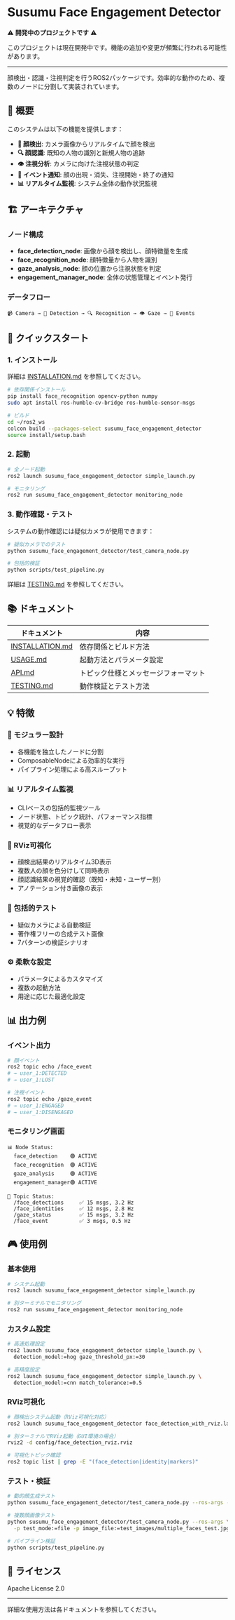 # Susumu Face Engagement Detector

⚠️ **開発中のプロジェクトです** ⚠️

このプロジェクトは現在開発中です。機能の追加や変更が頻繁に行われる可能性があります。

---

顔検出・認識・注視判定を行うROS2パッケージです。効率的な動作のため、複数のノードに分割して実装されています。

## 🎯 概要

このシステムは以下の機能を提供します：

- **👤 顔検出**: カメラ画像からリアルタイムで顔を検出
- **🔍 顔認識**: 既知の人物の識別と新規人物の追跡
- **👁️ 注視分析**: カメラに向けた注視状態の判定
- **📢 イベント通知**: 顔の出現・消失、注視開始・終了の通知
- **📊 リアルタイム監視**: システム全体の動作状況監視

## 🏗️ アーキテクチャ

### ノード構成
- **face_detection_node**: 画像から顔を検出し、顔特徴量を生成
- **face_recognition_node**: 顔特徴量から人物を識別
- **gaze_analysis_node**: 顔の位置から注視状態を判定
- **engagement_manager_node**: 全体の状態管理とイベント発行

### データフロー
```
📹 Camera → 👤 Detection → 🔍 Recognition → 👁️ Gaze → 📢 Events
```

## 🚀 クイックスタート

### 1. インストール

詳細は [INSTALLATION.md](INSTALLATION.md) を参照してください。

```bash
# 依存関係インストール
pip install face_recognition opencv-python numpy
sudo apt install ros-humble-cv-bridge ros-humble-sensor-msgs

# ビルド
cd ~/ros2_ws
colcon build --packages-select susumu_face_engagement_detector
source install/setup.bash
```

### 2. 起動

```bash
# 全ノード起動
ros2 launch susumu_face_engagement_detector simple_launch.py

# モニタリング
ros2 run susumu_face_engagement_detector monitoring_node
```

### 3. 動作確認・テスト

システムの動作確認には疑似カメラが使用できます：

```bash
# 疑似カメラでのテスト
python susumu_face_engagement_detector/test_camera_node.py

# 包括的検証
python scripts/test_pipeline.py
```

詳細は [TESTING.md](TESTING.md) を参照してください。

## 📚 ドキュメント

| ドキュメント | 内容 |
|---|---|
| [INSTALLATION.md](INSTALLATION.md) | 依存関係とビルド方法 |
| [USAGE.md](USAGE.md) | 起動方法とパラメータ設定 |
| [API.md](API.md) | トピック仕様とメッセージフォーマット |
| [TESTING.md](TESTING.md) | 動作検証とテスト方法 |

## 💡 特徴

### 🔧 モジュラー設計
- 各機能を独立したノードに分割
- ComposableNodeによる効率的な実行
- パイプライン処理による高スループット

### 📊 リアルタイム監視
- CLIベースの包括的監視ツール
- ノード状態、トピック統計、パフォーマンス指標
- 視覚的なデータフロー表示

### 🎯 RViz可視化
- 顔検出結果のリアルタイム3D表示
- 複数人の顔を色分けして同時表示
- 顔認識結果の視覚的確認（既知・未知・ユーザー別）
- アノテーション付き画像の表示

### 🧪 包括的テスト
- 疑似カメラによる自動検証
- 著作権フリーの合成テスト画像
- 7パターンの検証シナリオ

### ⚙️ 柔軟な設定
- パラメータによるカスタマイズ
- 複数の起動方法
- 用途に応じた最適化設定

## 📊 出力例

### イベント出力
```bash
# 顔イベント
ros2 topic echo /face_event
# → user_1:DETECTED
# → user_1:LOST

# 注視イベント  
ros2 topic echo /gaze_event
# → user_1:ENGAGED
# → user_1:DISENGAGED
```

### モニタリング画面
```
📊 Node Status:
  face_detection    🟢 ACTIVE
  face_recognition  🟢 ACTIVE
  gaze_analysis     🟢 ACTIVE
  engagement_manager🟢 ACTIVE

📡 Topic Status:
  /face_detections     ✅ 15 msgs, 3.2 Hz
  /face_identities     ✅ 12 msgs, 2.8 Hz
  /gaze_status         ✅ 15 msgs, 3.2 Hz
  /face_event          ✅ 3 msgs, 0.5 Hz
```

## 🎮 使用例

### 基本使用
```bash
# システム起動
ros2 launch susumu_face_engagement_detector simple_launch.py

# 別ターミナルでモニタリング
ros2 run susumu_face_engagement_detector monitoring_node
```

### カスタム設定
```bash
# 高速処理設定
ros2 launch susumu_face_engagement_detector simple_launch.py \
  detection_model:=hog gaze_threshold_px:=30

# 高精度設定
ros2 launch susumu_face_engagement_detector simple_launch.py \
  detection_model:=cnn match_tolerance:=0.5
```

### RViz可視化
```bash
# 顔検出システム起動（RViz可視化対応）
ros2 launch susumu_face_engagement_detector face_detection_with_rviz.launch.py

# 別ターミナルでRViz起動（GUI環境の場合）
rviz2 -d config/face_detection_rviz.rviz

# 可視化トピック確認
ros2 topic list | grep -E "(face_detection|identity|markers)"
```

### テスト・検証
```bash
# 動的顔生成テスト
python susumu_face_engagement_detector/test_camera_node.py --ros-args -p fps:=5.0

# 複数顔画像テスト
python susumu_face_engagement_detector/test_camera_node.py --ros-args \
  -p test_mode:=file -p image_file:=test_images/multiple_faces_test.jpg

# パイプライン検証
python scripts/test_pipeline.py
```

## 📄 ライセンス

Apache License 2.0

---

詳細な使用方法は各ドキュメントを参照してください。